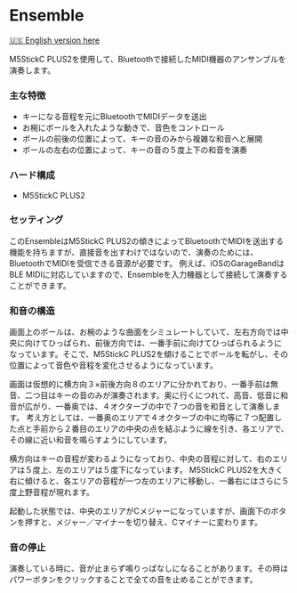 # Ensemble


[🇺🇸 English version here](README.md)

M5StickC PLUS2を使用して、Bluetoothで接続したMIDI機器のアンサンブルを演奏します。

### 主な特徴
- キーになる音程を元にBluetoothでMIDIデータを送出
- お椀にボールを入れたような動きで、音色をコントロール
- ボールの前後の位置によって、キーの音のみから複雑な和音へと展開
- ボールの左右の位置によって、キーの音の５度上下の和音を演奏

### ハード構成
- M5StickC PLUS2

### セッティング
このEnsembleはM5StickC PLUS2の傾きによってBluetoothでMIDIを送出する機能を持ちますが、直接音を出すわけではないので、演奏のためには、BluetoothでMIDIを受信できる音源が必要です。
例えば、iOSのGarageBandはBLE MIDIに対応していますので、Ensembleを入力機器として接続して演奏することができます。

### 和音の構造
画面上のボールは、お椀のような曲面をシミュレートしていて、左右方向では中央に向けてひっぱられ、前後方向では、一番手前に向けてひっぱられるようになっています。そこで、M5StickC PLUS2を傾けることでボールを転がし、その位置によって音色や音程を変化させるようになっています。

画面は仮想的に横方向３×前後方向８のエリアに分かれており、一番手前は無音、二つ目はキーの音のみが演奏されます。奥に行くにつれて、高音、低音に和音が広がり、一番奥では、４オクターブの中で７つの音を和音として演奏します。
考え方としては、一番奥のエリアで４オクターブの中に均等に７つ配置した点と手前から２番目のエリアの中央の点を結ぶように線を引き、各エリアで、その線に近い和音を鳴らすようにしています。

横方向はキーの音程が変わるようになっており、中央の音程に対して、右のエリアは５度上、左のエリアは５度下になっています。
M5StickC PLUS2を大きく右に傾けると、各エリアの音程が一つ左のエリアに移動し、一番右にはさらに５度上野音程が現れます。

起動した状態では、中央のエリアがCメジャーになっていますが、画面下のボタンを押すと、メジャー／マイナーを切り替え、Cマイナーに変わります。

### 音の停止
演奏している時に、音が止まらず鳴りっぱなしになることがあります。その時はパワーボタンをクリックすることで全ての音を止めることができます。




